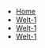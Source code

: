 <!-- docs/_sidebar.md -->

* [Home](/)
* [Welt-1](Welt_1_Lvl_1.md)
* [Welt-1](Welt_1_Lvl_2.md)
* [Welt-1](Welt_1_Lvl_3.md)

